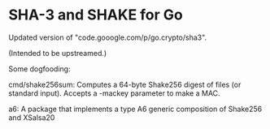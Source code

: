 # SHA-3 and SHAKE for Go

Updated version of "code.gooogle.com/p/go.crypto/sha3".

(Intended to be upstreamed.)

Some dogfooding:

  cmd/shake256sum: Computes a 64-byte Shake256 digest of
  files (or standard input). Accepts a -mackey parameter
  to make a MAC.

  a6: A package that implements a type A6 generic composition
  of Shake256 and XSalsa20
